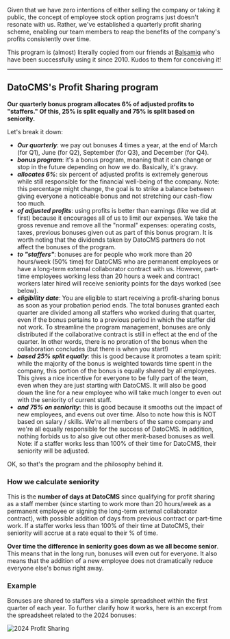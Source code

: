 Given that we have zero intentions of either selling the company or taking it public, the concept of employee stock option programs just doesn't resonate with us. Rather, we've established a quarterly profit sharing scheme, enabling our team members to reap the benefits of the company's profits consistently over time.

This program is (almost) literally copied from our friends at [Balsamiq](https://balsamiq.com/company/how-we-work/caring-for-our-team/profit-sharing/) who have been successfully using it since 2010. Kudos to them for conceiving it!


* * *

## DatoCMS's Profit Sharing program

**Our quarterly bonus program allocates 6% of adjusted profits to "staffers." Of this, 25% is split equally and 75% is split based on seniority.**

Let's break it down:

* _**Our quarterly**_: we pay out bonuses 4 times a year, at the end of March (for Q1), June (for Q2), September (for Q3), and December (for Q4).
* _**bonus program**_: it's a bonus program, meaning that it can change or stop in the future depending on how we do. Basically, it's gravy.
* _**allocates 6%**_: six percent of adjusted profits is extremely generous while still responsible for the financial well-being of the company. Note: this percentage might change, the goal is to strike a balance between giving everyone a noticeable bonus and not stretching our cash-flow too much.
* _**of adjusted profits**_: using profits is better than earnings (like we did at first) because it encourages all of us to limit our expenses. We take the gross revenue and remove all the "normal" expenses: operating costs, taxes, previous bonuses given out as part of this bonus program. It is worth noting that the dividends taken by DatoCMS partners do not affect the bonuses of the program.
* _**to "staffers"**_: bonuses are for people who work more than 20 hours/week (50% time) for DatoCMS who are permanent employees or have a long-term external collaborator contract with us. However, part-time employees working less than 20 hours a week and contract workers later hired will receive seniority points for the days worked (see below).
* _**eligibility date**_: You are eligible to start receiving a profit-sharing bonus as soon as your probation period ends. The total bonuses granted each quarter are divided among all staffers who worked during that quarter, even if the bonus pertains to a previous period in which the staffer did not work. To streamline the program management, bonuses are only distributed if the collaborative contract is still in effect at the end of the quarter. In other words, there is no proration of the bonus when the collaboration concludes (but there is when you start!)
* _**based 25% split equally**_: this is good because it promotes a team spirit: while the majority of the bonus is weighted towards time spent in the company, this portion of the bonus is equally shared by all employees. This gives a nice incentive for everyone to be fully part of the team, even when they are just starting with DatoCMS. It will also be good down the line for a new employee who will take much longer to even out with the seniority of current staff.
* _**and 75% on seniority**_: this is good because it smooths out the impact of new employees, and evens out over time. Also to note how this is NOT based on salary / skills. We're all members of the same company and we're all equally responsible for the success of DatoCMS. In addition, nothing forbids us to also give out other merit-based bonuses as well. Note: if a staffer works less than 100% of their time for DatoCMS, their seniority will be adjusted.

OK, so that's the program and the philosophy behind it.

### How we calculate seniority

This is the **number of days at DatoCMS** since qualifying for profit sharing as a staff member (since starting to work more than 20 hours/week as a permanent employee or signing the long-term external collaborator contract), with possible addition of days from previous contract or part-time work. If a staffer works less than 100% of their time at DatoCMS, their seniority will accrue at a rate equal to their % of time.

**Over time the difference in seniority goes down as we all become senior**. This means that in the long run, bonuses will even out for everyone. It also means that the addition of a new employee does not dramatically reduce everyone else's bonus right away.

### Example

Bonuses are shared to staffers via a simple spreadsheet within the first quarter of each year. To further clarify how it works, here is an excerpt from the spreadsheet related to the 2024 bonuses:

![2024 Profit Sharing](/images/profit-sharing.png)